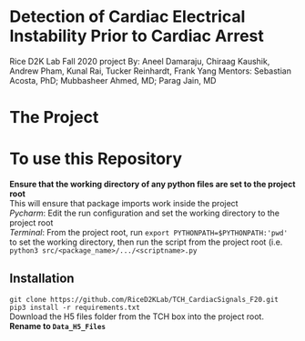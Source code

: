 # Detection of Cardiac Electrical Instability Prior to Cardiac Arrest
Rice D2K Lab Fall 2020 project
By: Aneel Damaraju, Chiraag Kaushik, Andrew Pham, Kunal Rai, Tucker Reinhardt, Frank Yang
Mentors: Sebastian Acosta, PhD; Mubbasheer Ahmed, MD; Parag Jain, MD

# The Project 



# To use this Repository


**Ensure that the working directory of any python files are set to the project root**\
This will ensure that package imports work inside the project\
*Pycharm*: Edit the run configuration and set the working directory to the project root\
*Terminal*: From the project root, run `export PYTHONPATH=$PYTHONPATH:'pwd'` to set the working directory, then run the script from the project root (i.e. `python3 src/<package_name>/.../<scriptname>.py`


## Installation

`git clone https://github.com/RiceD2KLab/TCH_CardiacSignals_F20.git` \
`pip3 install -r requirements.txt` \
Download the H5 files folder from the TCH box into the project root. **Rename  to `Data_H5_Files`**



